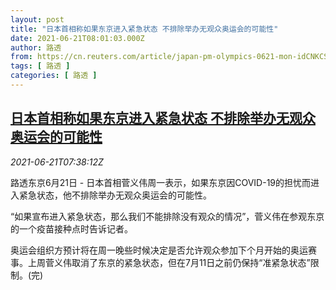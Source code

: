 ```yaml
---
layout: post
title: "日本首相称如果东京进入紧急状态 不排除举办无观众奥运会的可能性"
date: 2021-06-21T08:01:03.000Z
author: 路透
from: https://cn.reuters.com/article/japan-pm-olympics-0621-mon-idCNKCS2DX0LA
tags: [ 路透 ]
categories: [ 路透 ]
---
```

<!--1624262463000-->
[日本首相称如果东京进入紧急状态 不排除举办无观众奥运会的可能性](https://cn.reuters.com/article/japan-pm-olympics-0621-mon-idCNKCS2DX0LA)
------

<div>
<div><i>2021-06-21T07:38:12Z</i></div><p>路透东京6月21日 - 日本首相菅义伟周一表示，如果东京因COVID-19的担忧而进入紧急状态，他不排除举办无观众奥运会的可能性。</p><p>“如果宣布进入紧急状态，那么我们不能排除没有观众的情况”，菅义伟在参观东京的一个疫苗接种点时告诉记者。</p><p>奥运会组织方预计将在周一晚些时候决定是否允许观众参加下个月开始的奥运赛事。上周菅义伟取消了东京的紧急状态，但在7月11日之前仍保持“准紧急状态”限制。(完)</p>
</div>
